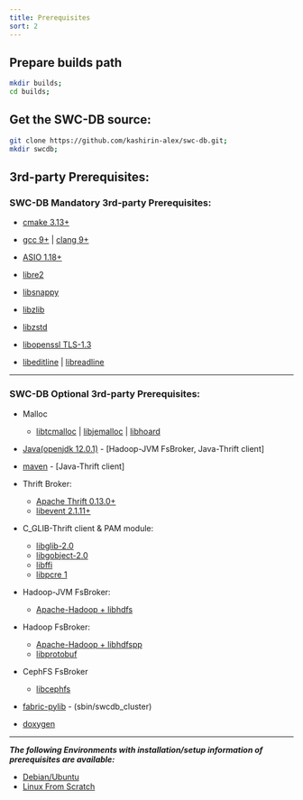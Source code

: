 ```yaml
---
title: Prerequisites
sort: 2
---
```



## Prepare builds path
```bash
mkdir builds; 
cd builds;
```


## Get the SWC-DB source:

```bash
git clone https://github.com/kashirin-alex/swc-db.git;
mkdir swcdb; 
```


## 3rd-party Prerequisites:

### SWC-DB Mandatory 3rd-party Prerequisites: 

  * [cmake 3.13+](https://cmake.org/)

  * [gcc 9+](https://gcc.gnu.org/) 
    | 
    [clang 9+](http://llvm.org/)

  * [ASIO 1.18+](https://github.com/chriskohlhoff/asio)

  * [libre2](https://github.com/google/re2)

  * [libsnappy](https://github.com/google/snappy)

  * [libzlib](https://www.zlib.net/)

  * [libzstd](https://github.com/facebook/zstd)

  * [libopenssl TLS-1.3](https://www.openssl.org/)

  * [libeditline](https://github.com/troglobit/editline) 
    | 
    [libreadline](https://tiswww.case.edu/php/chet/readline/rltop.html)




***




### SWC-DB Optional 3rd-party Prerequisites:
  * Malloc 
    * [libtcmalloc](https://github.com/gperftools/gperftools) 
      |
      [libjemalloc](http://github.com/jemalloc/jemalloc)
      |
      [libhoard](http://github.com/emeryberger/Hoard/)

  * [Java(openjdk 12.0.1)](https://jdk.java.net/java-se-ri/12) - [Hadoop-JVM FsBroker, Java-Thrift client]

  * [maven](https://maven.apache.org/) - [Java-Thrift client]

  * Thrift Broker:
    * [Apache Thrift 0.13.0+](https://github.com/apache/thrift)
    * [libevent 2.1.11+](http://github.com/libevent/libevent)
  
  * C_GLIB-Thrift client & PAM module:
    * [libglib-2.0](https://developer.gnome.org/glib/2.64/)
    * [libgobject-2.0](https://developer.gnome.org/gobject/2.64/)
    * [libffi](http://github.com/libffi/libffi/)
    * [libpcre 1](https://pcre.org/)
  
  * Hadoop-JVM FsBroker:
    * [Apache-Hadoop + libhdfs](https://github.com/apache/hadoop/tree/trunk/hadoop-hdfs-project/hadoop-hdfs-native-client/src/main/native/libhdfs)
  
  * Hadoop FsBroker:
    * [Apache-Hadoop + libhdfspp](https://github.com/apache/hadoop/tree/trunk/hadoop-hdfs-project/hadoop-hdfs-native-client/src/main/native/libhdfspp)
    * [libprotobuf](https://github.com/protocolbuffers/protobuf)
  
  * CephFS FsBroker
    * [libcephfs](https://docs.ceph.com/en/latest/cephfs/)

  * [fabric-pylib](https://github.com/fabric/fabric) - (sbin/swcdb_cluster)
  
  * [doxygen](https://github.com/doxygen/doxygen)
  


***


_**The following Environments with installation/setup information of prerequisites are available:**_

* [Debian/Ubuntu](environment/on_Debian_Ubuntu)
* [Linux From Scratch](environment/on_Linux_From_Scratch)


